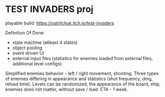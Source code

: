 # TEST INVADERS proj

playable build: https://ostrilchuk.itch.io/test-invaders

Definition Of Done:
- state machine (atleast 4 states) 
- object pooling
- event driven UI 
- external input files (statistics for enemies loaded from external files, additional level configs) 

Simplified enemies behavior - left / right movement, shooting. 
Three types of enemies differing in appearance and statistics (shot frequency, dmg, reload time). 
Levels can be randomized, the appearance of the board, ship, enemies does not matter, without save / load. 
ETA - 1 week. 